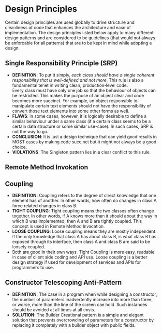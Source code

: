 # Design Principles

Certain design principles are used globally to drive structure and cleanliness of code that enhances the architecture and ease of implementation. The design principles listed below apply to many different design patterns and are considered to be guidelines (that would not always be enforcable for all patterns) that are to be kept in mind while adopting a design.


## Single Responsibility Principle (SRP)

- **DEFINITION**: To put it simply, *each class should have a single coherent responsibility that is well-defined and not more*. This rule is also a fundamental tenet in writing clean, production-level code.<br />
Every class must have only one job so that the behaviour of objects can be restricted. This makes the purpose of an object clear and code becomes more succinct. For example, an object responsible to manipulate certain text elements should not have the responsibility of convert those text elements into some other forms as well.
- **FLAWS**: In some cases, however, it is logically desirable to define a similar behaviour under a same class (if a certain class seems to be a certain data structure or some similar use-case). In such cases, SRP is not the way to go.
- **CONCLUSION**: It is just a design technique that can yield good results in MOST cases by making code succinct but it might not always be a good choice.
- **VIOLATIONS**: The Singleton pattern lies in a clear conflict to this rule.


## Remote Method Invokation


## Coupling

- **DEFINITION**: Coupling refers to the degree of direct knowledge that one element has of another. In other words, how often do changes in class A force related changes in class B. 
- **TIGHT COUPLING**: Tight coupling means the two classes often change together. In other words, if A knows more than it should about the way in which B was implemented, then A and B are tightly coupled. This concept is used in Remote Method Invocation.
- **LOOSE COUPLING**: Loose coupling means they are mostly independent. If the only knowledge that class A has about class B, is what class B has exposed through its interface, then class A and class B are said to be loosely coupled.
- Both are good in their own ways. Tight Coupling is more easy, readable in case of client side coding and API use. Loose coupling is a better design strategy if used for development of services and APIs for programmers to use.


## Constructor Telescoping Anti-Pattern

- **DEFINITION**: The case in a program when while designing a constructor, the number of parameters inadvertently increase into more than three, or worse, more than the line of the screen can hold. Such instances should be avoided at all times at all costs.
- **SOLUTION**: The Builder Creational pattern is a simple and elegant solution that prevents overcrowding of parameters for a constructor by replacing it completely with a builder object with public fields.